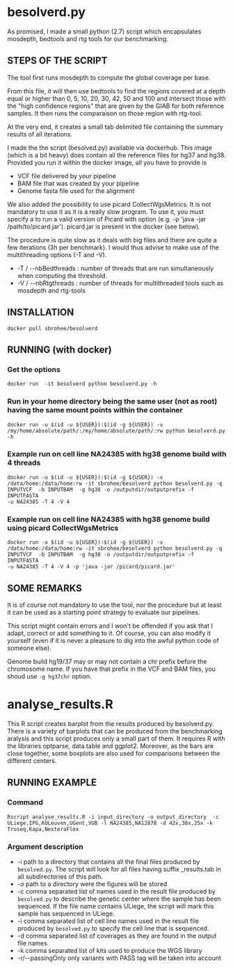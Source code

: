 # besolverd.py

As promised, I made a small python (2.7) script which encapsulates
mosdepth, bedtools and rtg tools for our benchmarking.

## STEPS OF THE SCRIPT

The tool first runs mosdepth to compute the global coverage per base.

From this file, it will then use bedtools to find the regions covered
at a depth equal or higher than 0, 5, 10, 20, 30, 42, 50 and 100 and
intersect those with the "high confidence regions" that are given by the
GIAB for both reference samples. It then runs the comparaison on those
region with rtg-tool.

At the very end, it creates a small tab delimited file containing the
summary results of all iterations.

I made the the script (besolved.py) available via dockerhub. This image
(which is a bit heavy) does contain all the reference files for hg37 and
hg38. Provided you run it within the docker image, all you have to
provide is

- VCF file delivered by your pipeline
- BAM file that was created by your pipeline
- Genome fasta file used for the alignment

We also added the possibility to use picard CollectWgsMetrics. It is not mandatory to use it as it is a really slow program. To use it, you must specify a to run a valid version of Picard with option (e.g. -p 'java -jar /path/to/picard.jar'). picard.jar is present in the docker (see below).

The procedure is quite slow as it deals with big files and there are
quite a few iterations (3h per benchmark). I would thus advise to make use of the multithreading options (-T and -V).

* -T / --nbBedthreads : number of threads that are run simultaneously when computing the threshold.
* -V / --nbRtgthreads : number of threads for multithreaded tools such as mosdepth and rtg-tools


## INSTALLATION

```
docker pull sbrohee/besolverd
```

## RUNNING (with docker)

### Get the options

```
docker run  -it besolverd python besolverd.py -h
```

### Run in your home directory being the same user (not as root) having the same mount points within the container

```
docker run -u $(id -u ${USER}):$(id -g ${USER}) -v
/my/home/absolute/path/:/my/home/absolute/path/:rw python besolverd.py  -h
```

### Example run on cell line NA24385 with hg38 genome build with 4 threads

```
docker run -u $(id -u ${USER}):$(id -g ${USER}) -v
/data/home:/data/home:rw -it sbrohee/besolverd python besolverd.py -q
INPUTVCF  -b INPUTBAM  -g hg38 -o /outputdir/outputprefix -f INPUTFASTA
-u NA24385 -T 4 -V 4 
```

### Example run on cell line NA24385 with hg38 genome build using picard CollectWgsMetrics

```
docker run -u $(id -u ${USER}):$(id -g ${USER}) -v
/data/home:/data/home:rw -it sbrohee/besolverd python besolverd.py -q
INPUTVCF  -b INPUTBAM  -g hg38 -o /outputdir/outputprefix -f INPUTFASTA
-u NA24385 -T 4 -V 4 -p 'java -jar /picard/picard.jar'
```

## SOME REMARKS

It is of course not mandatory to use the tool, nor the procedure but at
least it can be used as a starting point strategy to evaluate our pipelines.

This script might contain errors and I won't be offended if you ask that I adapt, correct or add something to
it. Of course, you can also modify it yourself (even if
it is never a pleasure to dig into the awful python code of someone else).

Genome build hg19/37 may or may not contain a chr prefix before the chromosome name. If you have that prefix in the VCF and BAM files, you shoud use `-g hg37chr` option.

# analyse_results.R

This R script creates barplot from the results produced by besolverd.py. There is a variety of barplots that can be produced from the benchmarking aralysis and this script produces only a small part of them. It requires R with the libraries optparse, data.table and ggplot2. Moreover, as the bars are close together, some boxplots are also used for comparisons between the different centers.

## RUNNING EXAMPLE
### Command

```
Rscript analyse_results.R -i input_directory -o output_directory  -c ULiege,IPG,KULeuven,UGent,VUB -l NA24385,NA12878 -d 42x,30x,25x -k Truseq,Kapa,NexteraFlex

```

### Argument description

* -i path to a directory that contains all the final files produced by ```besolved.py```. The script will look for all files having suffix _results.tab in all subdirectories of this path.
* -o path to a directory were the figures will be stored
* -c comma separated list of names used in the result file produced by ```besolved.py``` to describe the genetic center where the sample has been sequenced. If the file name contains ULiege, the script will mark this sample has sequenced in ULiege.
* -i comma separated list of cell line names used in the result file produced by ```besolved.py``` to specify the cell line that is sequenced.
* -d comma separated list of coverages as they are found in the output file names
* -k comma separated list of kits used to produce the WGS library
* -r/--passingOnly only variants with PASS tag will be taken into account

